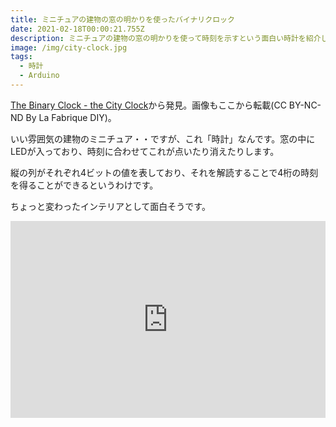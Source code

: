 ```yaml
---
title: ミニチュアの建物の窓の明かりを使ったバイナリクロック
date: 2021-02-18T00:00:21.755Z
description: ミニチュアの建物の窓の明かりを使って時刻を示すという面白い時計を紹介します。
image: /img/city-clock.jpg
tags:
  - 時計
  - Arduino
---
```

[The Binary Clock - the City Clock](https://www.instructables.com/id/The-Binary-Clock-the-City-Clock/)から発見。画像もここから転載(CC BY-NC-ND By La Fabrique DIY)。

いい雰囲気の建物のミニチュア・・ですが、これ「時計」なんです。窓の中にLEDが入っており、時刻に合わせてこれが点いたり消えたりします。

縦の列がそれぞれ4ビットの値を表しており、それを解読することで4桁の時刻を得ることができるというわけです。

ちょっと変わったインテリアとして面白そうです。

<iframe width="100%" height="315" src="https://www.youtube.com/embed/A2zlzAw96uE" frameborder="0" allow="accelerometer; autoplay; encrypted-media; gyroscope; picture-in-picture" allowfullscreen></iframe>
